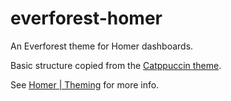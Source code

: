 # everforest-homer
An Everforest theme for Homer dashboards.

Basic structure copied from the [Catppuccin theme](https://github.com/mrpbennett/catppuccin-homer).

See [Homer | Theming](https://github.com/bastienwirtz/homer/blob/main/docs/theming.md) for more info.
